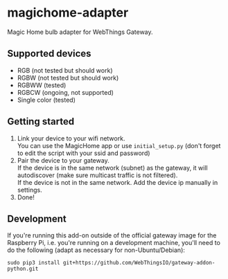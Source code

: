 # magichome-adapter

Magic Home bulb adapter for WebThings Gateway.

## Supported devices
- RGB (not tested but should work)
- RGBW (not tested but should work)
- RGBWW (tested)
- RGBCW (ongoing, not supported)
- Single color (tested)

## Getting started
1. Link your device to your wifi network.  
You can use the MagicHome app or use `initial_setup.py` (don't forget to edit the script with your ssid and password)
2. Pair the device to your gateway.  
If the device is in the same network (subnet) as the gateway, it will autodiscover (make sure multicast traffic is not filtered).  
If the device is not in the same network. Add the device ip manually in settings.
3. Done!

## Development

If you're running this add-on outside of the official gateway image for the Raspberry Pi, i.e. you're running on a development machine, you'll need to do the following (adapt as necessary for non-Ubuntu/Debian):

```
sudo pip3 install git+https://github.com/WebThingsIO/gateway-addon-python.git
```
